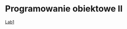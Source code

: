# Programowanie obiektowe II

<!-- [Lab1](instrukcje/lab1.html) -->
[Lab1](https://drive.google.com/drive/folders/1Ssyw-UJLo-j-9NaOGEgsGoggvD9lYJkv?usp=sharing)